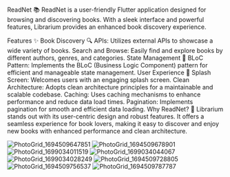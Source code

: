 ReadNet 📚
ReadNet is a user-friendly Flutter application designed for browsing and discovering books. With a sleek interface and powerful features, Librarium provides an enhanced book discovery experience.

Features ✨
Book Discovery 🔍
APIs: Utilizes external APIs to showcase a wide variety of books.
Search and Browse: Easily find and explore books by different authors, genres, and categories.
State Management 🧠
BLoC Pattern: Implements the BLoC (Business Logic Component) pattern for efficient and manageable state management.
User Experience 🌟
Splash Screen: Welcomes users with an engaging splash screen.
Clean Architecture: Adopts clean architecture principles for a maintainable and scalable codebase.
Caching: Uses caching mechanisms to enhance performance and reduce data load times.
Pagination: Implements pagination for smooth and efficient data loading.
Why ReadNet? 📖
Librarium stands out with its user-centric design and robust features. It offers a seamless experience for book lovers, making it easy to discover and enjoy new books with enhanced performance and clean architecture.
 
![PhotoGrid_1694509647851](https://github.com/Alyaatalaat28/Bookly/assets/78979377/f709a8c3-b416-4ddc-aad5-8bdcfbe4cba1)
![PhotoGrid_1694509678901](https://github.com/Alyaatalaat28/Bookly/assets/78979377/6c363bf9-5300-4ae9-8a46-1be81372366f)
![PhotoGrid_1699034011519](https://github.com/Alyaatalaat28/Librarium/assets/78979377/ddb9e145-fd20-4078-bf3f-a34bce54b2ec)
![PhotoGrid_1699034044067](https://github.com/Alyaatalaat28/Librarium/assets/78979377/1afb9cf1-d43c-4ebc-a3d5-18d5ad0e61c0)
![PhotoGrid_1699034028249](https://github.com/Alyaatalaat28/Librarium/assets/78979377/04159bcc-241e-4db8-b558-0e7a521bba08)
![PhotoGrid_1694509728805](https://github.com/Alyaatalaat28/Bookly/assets/78979377/fe0f0005-2ae2-4e65-93db-c6a38f77fdaa)
![PhotoGrid_1694509756537](https://github.com/Alyaatalaat28/Bookly/assets/78979377/604c0477-c479-4c9b-ab55-c446168bcaeb)
![PhotoGrid_1694509787787](https://github.com/Alyaatalaat28/Bookly/assets/78979377/9a9e8e17-9e8b-4e10-83a7-41a01448d726)
